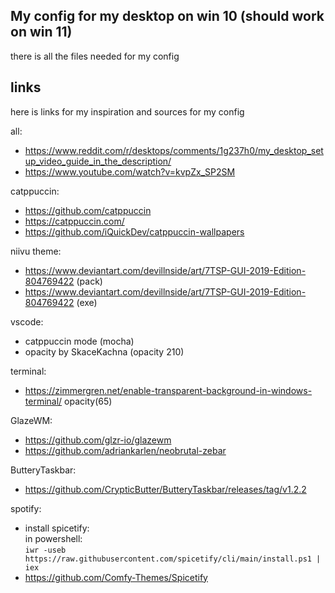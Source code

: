## My config for my desktop on win 10 (should work on win 11)
there is all the files needed for my config

## links

here is links for my inspiration and sources for my config
  

all:  
- https://www.reddit.com/r/desktops/comments/1g237h0/my_desktop_setup_video_guide_in_the_description/
- https://www.youtube.com/watch?v=kvpZx_SP2SM

catppuccin:  
- https://github.com/catppuccin  
- https://catppuccin.com/  
- https://github.com/iQuickDev/catppuccin-wallpapers

niivu theme:  
- https://www.deviantart.com/devillnside/art/7TSP-GUI-2019-Edition-804769422 (pack)
- https://www.deviantart.com/devillnside/art/7TSP-GUI-2019-Edition-804769422 (exe)

vscode:  
- catppuccin mode (mocha)  
- opacity by SkaceKachna (opacity 210)

terminal:  
- https://zimmergren.net/enable-transparent-background-in-windows-terminal/
    opacity(65)

GlazeWM:  
- https://github.com/glzr-io/glazewm
- https://github.com/adriankarlen/neobrutal-zebar

ButteryTaskbar:  
- https://github.com/CrypticButter/ButteryTaskbar/releases/tag/v1.2.2

spotify:
 - install spicetify:  
    in powershell:  
    `iwr -useb https://raw.githubusercontent.com/spicetify/cli/main/install.ps1 | iex`
- https://github.com/Comfy-Themes/Spicetify